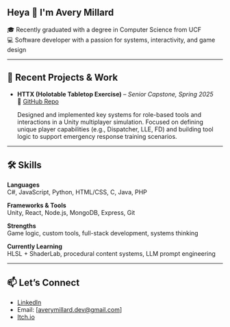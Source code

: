 ## Heya 👋 I'm Avery Millard

🎓 Recently graduated with a degree in Computer Science from UCF  
💻 Software developer with a passion for systems, interactivity, and game design  

---

## 🧪 Recent Projects & Work

- **HTTX (Holotable Tabletop Exercise)** – *Senior Capstone, Spring 2025*  
  🔗 [GitHub Repo](https://github.com/HagenFarrell/HospitalScenario)

  Designed and implemented key systems for role-based tools and interactions in a Unity multiplayer simulation. Focused on defining unique player capabilities (e.g., Dispatcher, LLE, FD) and building tool logic to support emergency response training scenarios.



---

## 🛠️ Skills

**Languages**  
C#, JavaScript, Python, HTML/CSS, C, Java, PHP

**Frameworks & Tools**  
Unity, React, Node.js, MongoDB, Express, Git

**Strengths**  
Game logic, custom tools, full-stack development, systems thinking

**Currently Learning**  
HLSL + ShaderLab, procedural content systems, LLM prompt engineering

---

## 📫 Let’s Connect

- [LinkedIn](https://linkedin.com/in/averymillard)  
- Email: [averymillard.dev@gmail.com]
- [Itch.io](https://avm.itch.io)  
<!--
**AveryMillard/AveryMillard** is a ✨ _special_ ✨ repository because its `README.md` (this file) appears on your GitHub profile.

Here are some ideas to get you started:

- 🔭 I’m currently working on ...
- 🌱 I’m currently learning ...
- 👯 I’m looking to collaborate on ...
- 🤔 I’m looking for help with ...
- 💬 Ask me about ...
- 📫 How to reach me: ...
- 😄 Pronouns: ...
- ⚡ Fun fact: ...
-->

